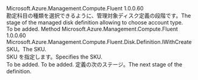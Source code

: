 <Type Name="IWithSku" FullName="Microsoft.Azure.Management.Compute.Fluent.Disk.Definition.IWithSku">
  <TypeSignature Language="C#" Value="public interface IWithSku" />
  <TypeSignature Language="ILAsm" Value=".class public interface auto ansi abstract IWithSku" />
  <TypeSignature Language="DocId" Value="T:Microsoft.Azure.Management.Compute.Fluent.Disk.Definition.IWithSku" />
  <TypeSignature Language="VB.NET" Value="Public Interface IWithSku" />
  <TypeSignature Language="F#" Value="type IWithSku = interface" />
  <AssemblyInfo>
    <AssemblyName>Microsoft.Azure.Management.Compute.Fluent</AssemblyName>
    <AssemblyVersion>1.0.0.60</AssemblyVersion>
  </AssemblyInfo>
  <Interfaces />
  <Docs>
    <summary>
            <span data-ttu-id="7c3b8-101">勘定科目の種類を選択できるように、管理対象ディスク定義の段階です。</span><span class="sxs-lookup"><span data-stu-id="7c3b8-101">The stage of the managed disk definition allowing to choose account type.</span></span>
            </summary>
    <remarks>To be added.</remarks>
  </Docs>
  <Members>
    <Member MemberName="WithSku">
      <MemberSignature Language="C#" Value="public Microsoft.Azure.Management.Compute.Fluent.Disk.Definition.IWithCreate WithSku (Microsoft.Azure.Management.Compute.Fluent.Models.DiskSkuTypes sku);" />
      <MemberSignature Language="ILAsm" Value=".method public hidebysig newslot virtual instance class Microsoft.Azure.Management.Compute.Fluent.Disk.Definition.IWithCreate WithSku(class Microsoft.Azure.Management.Compute.Fluent.Models.DiskSkuTypes sku) cil managed" />
      <MemberSignature Language="DocId" Value="M:Microsoft.Azure.Management.Compute.Fluent.Disk.Definition.IWithSku.WithSku(Microsoft.Azure.Management.Compute.Fluent.Models.DiskSkuTypes)" />
      <MemberSignature Language="VB.NET" Value="Public Function WithSku (sku As DiskSkuTypes) As IWithCreate" />
      <MemberSignature Language="F#" Value="abstract member WithSku : Microsoft.Azure.Management.Compute.Fluent.Models.DiskSkuTypes -&gt; Microsoft.Azure.Management.Compute.Fluent.Disk.Definition.IWithCreate" Usage="iWithSku.WithSku sku" />
      <MemberType>Method</MemberType>
      <AssemblyInfo>
        <AssemblyName>Microsoft.Azure.Management.Compute.Fluent</AssemblyName>
        <AssemblyVersion>1.0.0.60</AssemblyVersion>
      </AssemblyInfo>
      <ReturnValue>
        <ReturnType>Microsoft.Azure.Management.Compute.Fluent.Disk.Definition.IWithCreate</ReturnType>
      </ReturnValue>
      <Parameters>
        <Parameter Name="sku" Type="Microsoft.Azure.Management.Compute.Fluent.Models.DiskSkuTypes" />
      </Parameters>
      <Docs>
        <param name="sku"><span data-ttu-id="7c3b8-102">SKU。</span><span class="sxs-lookup"><span data-stu-id="7c3b8-102">The SKU.</span></span></param>
        <summary>
            <span data-ttu-id="7c3b8-103">SKU を指定します。</span><span class="sxs-lookup"><span data-stu-id="7c3b8-103">Specifies the SKU.</span></span>
            </summary>
        <returns>To be added.</returns>
        <remarks>To be added.</remarks>
        <return><span data-ttu-id="7c3b8-104">定義の次のステージ。</span><span class="sxs-lookup"><span data-stu-id="7c3b8-104">The next stage of the definition.</span></span></return>
      </Docs>
    </Member>
  </Members>
</Type>